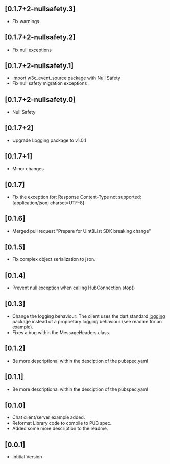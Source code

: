 ## [0.1.7+2-nullsafety.3]
* Fix warnings

## [0.1.7+2-nullsafety.2]
* Fix null exceptions

## [0.1.7+2-nullsafety.1]
* Import w3c_event_source package with Null Safety
* Fix null safety migration exceptions

## [0.1.7+2-nullsafety.0]
* Null Safety

## [0.1.7+2]
* Upgrade Logging package to v1.0.1

## [0.1.7+1]
* Minor changes

## [0.1.7]
* Fix the exception for: Response Content-Type not supported: [application/json; charset=UTF-8]

## [0.1.6]
* Merged pull request "Prepare for Uint8List SDK breaking change"

## [0.1.5]
* Fix complex object serialization to json.

## [0.1.4]
* Prevent null exception when calling HubConnection.stop()

## [0.1.3]
* Change the logging behaviour: The client uses the dart standard [logging](https://pub.dartlang.org/packages/logging) package instead of a proprietary logging behaviour (see readme for an example).
* Fixes a bug within the MessageHeaders class.

## [0.1.2]

* Be more descriptional within the desciption of the pubspec.yaml

## [0.1.1]

* Be more descriptional within the desciption of the pubspec.yaml

## [0.1.0]

* Chat client/server example added.
* Reformat Library code to compile to PUB spec.
* Added some more description to the readme.

## [0.0.1]

* Intitial Version
